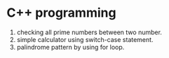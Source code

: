 # C++ programming
1. checking all prime numbers between two number. 
2. simple calculator using switch-case statement.
3. palindrome pattern by using for loop.
